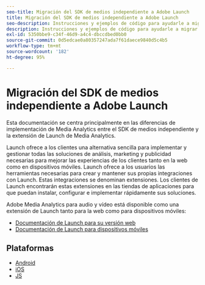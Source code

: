 ```yaml
---
seo-title: Migración del SDK de medios independiente a Adobe Launch
title: Migración del SDK de medios independiente a Adobe Launch
seo-description: Instrucciones y ejemplos de código para ayudarle a migrar del SDK de medios a Launch.
description: Instrucciones y ejemplos de código para ayudarle a migrar del SDK de medios a Launch.
exl-id: 5350bbe9-c34f-46d9-a4c4-dbccdbed0bb0
source-git-commit: 0d5edcae0a80357247ada7f61daece9840d5c4b5
workflow-type: tm+mt
source-wordcount: '182'
ht-degree: 95%

---
```


# Migración del SDK de medios independiente a Adobe Launch

Esta documentación se centra principalmente en las diferencias de implementación de Media Analytics entre el SDK de medios independiente y la extensión de Launch de Media Analytics.

Launch ofrece a los clientes una alternativa sencilla para implementar y gestionar todas las soluciones de análisis,
marketing y publicidad necesarias para mejorar las experiencias de los clientes
tanto en la web como en dispositivos móviles. Launch ofrece a los usuarios las herramientas necesarias para crear y mantener sus propias integraciones con Launch. Estas integraciones se denominan extensiones.
Los clientes de Launch encontrarán estas extensiones en las tiendas de aplicaciones
para que puedan instalar, configurar e implementar rápidamente sus soluciones.

Adobe Media Analytics para audio y vídeo está disponible como una extensión de Launch tanto para la web como para dispositivos móviles:

* [Documentación de Launch para su versión web](https://experienceleague.adobe.com/docs/launch/using/extensions-ref/adobe-extension/media-analytics-extension/overview.html)
* [Documentación de Launch para dispositivos móviles](https://aep-sdks.gitbook.io/docs/using-mobile-extensions/adobe-media-analytics)

## Plataformas

* [Android](/help/sdk-implement/sdk-to-launch/sdk-to-launch-migration-platforms/sdk-to-launch-migration-android.md)
* [iOS](/help/sdk-implement/sdk-to-launch/sdk-to-launch-migration-platforms/sdk-to-launch-migration-ios.md)
* [JS](/help/sdk-implement/sdk-to-launch/sdk-to-launch-migration-platforms/sdk-to-launch-migration-js.md)
